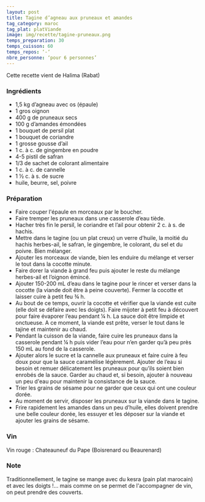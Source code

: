 ```yaml
---
layout: post
title: Tagine d’agneau aux pruneaux et amandes
tag_category: maroc
tag_plat: platViande
image: img/recette/tagine-pruneaux.png
temps_preparation: 30
temps_cuisson: 60
temps_repos: ‘-‘
nbre_personne: ‘pour 6 personnes’
---
```

Cette recette vient de Halima (Rabat)

### Ingrédients
* 1,5 kg d’agneau avec os (épaule)
* 1 gros oignon
* 400 g de pruneaux secs
* 100 g d’amandes émondées
* 1 bouquet de persil plat
* 1 bouquet de coriandre
* 1 grosse gousse d’ail
* 1 c. à c. de gingembre en poudre
* 4-5 pistil de safran
* 1/3 de sachet de colorant alimentaire
* 1 c. à c. de cannelle
* 1 ½  c. à s. de sucre
* huile, beurre, sel, poivre

### Préparation
* Faire couper l'épaule en morceaux par le boucher.
* Faire tremper les pruneaux dans une casserole d’eau tiède.
* Hacher très fin le persil, le coriandre et l’ail pour obtenir 2 c. à s. de hachis.
* Mettre dans le tagine (ou un plat creux) un verre d’huile, la moitié du hachis herbes-ail, le safran, le gingembre, le colorant, du sel et du poivre. Bien mélanger.
* Ajouter les morceaux de viande, bien les enduire du mélange et verser le tout dans la cocotte minute.
* Faire dorer la viande à grand feu puis ajouter le reste du mélange herbes-ail et l’oignon émincé.
* Ajouter 150-200 mL d’eau dans le tagine pour le rincer et verser dans la cocotte (la viande doit être à peine couverte). Fermer la cocotte et laisser cuire à petit feu ¾ h.
* Au bout de ce temps, ouvrir la cocotte et vérifier que la viande est cuite (elle doit se défaire avec les doigts). Faire mijoter à petit feu à découvert pour faire évaporer l’eau pendant ¼ h. La sauce doit être limpide et onctueuse. A ce moment, la viande est prête, verser le tout dans le tajine et maintenir au chaud.
* Pendant la cuisson de la viande, faire cuire les pruneaux dans la casserole pendant ¼ h puis vider l’eau pour n’en garder qu’à peu près 150 mL au fond de la casserole.
* Ajouter alors le sucre et la cannelle aux pruneaux et faire cuire à feu doux pour que la sauce caramélise légèrement. Ajouter de l’eau si besoin et remuer délicatement les pruneaux pour qu’ils soient bien enrobés de la sauce. Garder au chaud et, si besoin, ajouter à nouveau un peu d'eau pour maintenir la consistance de la sauce.
* Trier les grains de sésame pour ne garder que ceux qui ont une couleur dorée.
* Au moment de servir, disposer les pruneaux sur la viande dans le tagine.
* Frire rapidement les amandes dans un peu d’huile, elles doivent prendre une belle couleur dorée, les essuyer et les déposer sur la viande et ajouter les grains de sésame.

### Vin
Vin rouge : Chateauneuf du Pape (Boisrenard ou Beaurenard)

### Note
Traditionnellement, le tagine se mange avec du kesra (pain plat marocain) et avec les doigts !… mais comme on se permet de l'accompagner de vin, on peut prendre des couverts.
